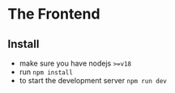 # The Frontend

## Install
- make sure you have nodejs `>=v18`
- run `npm install`
- to start the development server `npm run dev`
